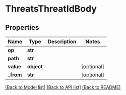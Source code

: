 # ThreatsThreatIdBody

## Properties
Name | Type | Description | Notes
------------ | ------------- | ------------- | -------------
**op** | **str** |  | 
**path** | **str** |  | 
**value** | **object** |  | [optional] 
**_from** | **str** |  | [optional] 

[[Back to Model list]](../README.md#documentation-for-models) [[Back to API list]](../README.md#documentation-for-api-endpoints) [[Back to README]](../README.md)

